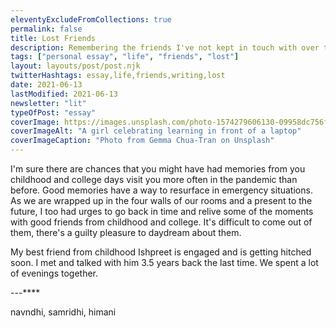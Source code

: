 ```yaml
---
eleventyExcludeFromCollections: true
permalink: false
title: Lost Friends
description: Remembering the friends I've not kept in touch with over the years, or vice versa, or them who as if suddenly vanished from the face of the earth not knowing why.
tags: ["personal essay", "life", "friends", "lost"]
layout: layouts/post/post.njk
twitterHashtags: essay,life,friends,writing,lost
date: 2021-06-13
lastModified: 2021-06-13
newsletter: "lit"
typeOfPost: "essay"
coverImage: https://images.unsplash.com/photo-1574279606130-09958dc756f7?ixid=MnwxMjA3fDB8MHxwaG90by1wYWdlfHx8fGVufDB8fHx8&ixlib=rb-1.2.1&auto=format&fit=crop&w=1000&q=80
coverImageAlt: "A girl celebrating learning in front of a laptop"
coverImageCaption: "Photo from Gemma Chua-Tran on Unsplash"
---
```


I'm sure there are chances that you might have had memories from you childhood and college days visit you more often in the pandemic than before. Good memories have a way to resurface in emergency situations. As we are wrapped up in the four walls of our rooms and a present to the future, I too had urges to go back in time and relive some of the moments with good friends from childhood and college. It's difficult to come out of them, there's a guilty pleasure to daydream about them.

My best friend from childhood Ishpreet is engaged and is getting hitched soon. I met and talked with him 3.5 years back the last time. We spent a lot of evenings together.

---****

navndhi, samridhi, himani
